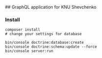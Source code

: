 ## GraphQL application for KNU Shevchenko

### Install

```
composer install
# change your settings for database

bin/console doctrine:database:create
bin/console doctrine:schema:update --force
bin/console server:run
```

